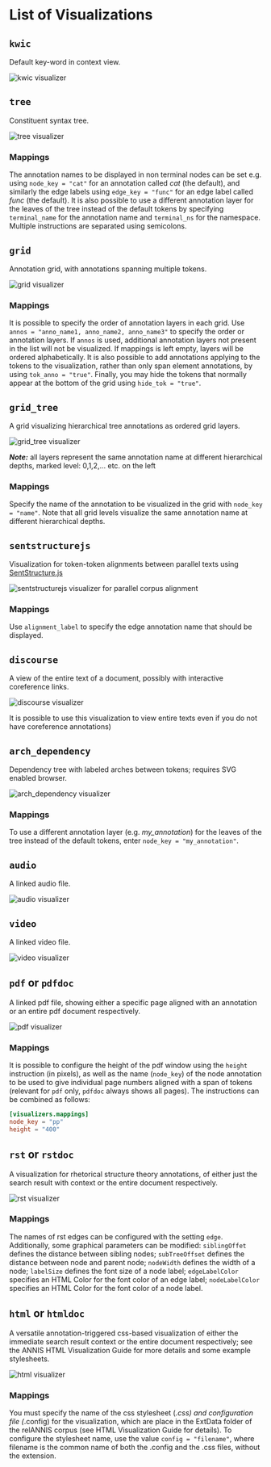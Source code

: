 # List of Visualizations

## `kwic` 

Default key-word in context view.

![kwic visualizer](vis-kwic.png)

## `tree` 

Constituent syntax tree.

![tree visualizer](vis-tree.png)

### Mappings

The annotation names to be displayed in non terminal nodes can
be set e.g. using `node_key = "cat"` for an annotation called *cat* (the default),
and similarly the edge labels using `edge_key = "func"` for an edge label
called *func* (the default). 
It is also possible to use a different annotation
layer for the leaves of the tree instead of the default tokens by
specifying `terminal_name` for the annotation name and `terminal_ns` for
the namespace. Multiple instructions are separated using semicolons.

## `grid` 

Annotation grid, with annotations spanning multiple tokens.

![grid visualizer](vis-grid.png)

### Mappings

It is possible to specify the order of annotation layers in each grid.
Use `annos = "anno_name1, anno_name2, anno_name3"` to specify the
order or annotation layers. If `annos` is used, additional annotation layers
not present in the list will not be visualized. If mappings is left empty,
layers will be ordered alphabetically. It is also possible to add
annotations applying to the tokens to the visualization, rather than only
span element annotations, by using `tok_anno = "true"`. Finally, you may
hide the tokens that normally appear at the bottom of the grid using
`hide_tok = "true"`.

## `grid_tree` 
    
A grid visualizing hierarchical tree annotations as ordered grid layers.

![grid_tree visualizer](vis-grid_tree.png)

***Note:***  all layers represent the same annotation name at different hierarchical depths, marked level: 0,1,2,... etc. on the left

### Mappings

Specify the name of the annotation to be visualized in the
grid with `node_key = "name"`. Note that all grid levels visualize the same
annotation name at different hierarchical depths.

## `sentstructurejs`

Visualization for token-token alignments between parallel
texts using [SentStructure.js](https://gitlab.cl.uzh.ch/sparcling/SentStructure.js)

![sentstructurejs visualizer for parallel corpus alignment](vis-sentstructurejs.png)

### Mappings

Use `alignment_label` to specify the edge annotation name that should be displayed.


## `discourse` 

A view of the entire text of a document, possibly with interactive coreference links.

![discourse visualizer](vis-discourse.png)

It is possible to use this visualization to view entire texts even if you do not have coreference annotations)

## `arch_dependency`

Dependency tree with labeled arches between tokens;
requires SVG enabled browser.

![arch_dependency visualizer](vis-arch_dependency.png)

### Mappings

To use a different annotation layer (e.g. *my_annotation*) for the leaves of the tree instead of the default tokens,
enter `node_key = "my_annotation"`.

## `audio`

A linked audio file.

![audio visualizer](vis-audio.png)

## `video`

A linked video file.

![video visualizer](vis-video.png)

## `pdf` or `pdfdoc`

A linked pdf file, showing either a specific page aligned
with an annotation or an entire pdf document respectively.

![pdf visualizer](vis-pdf.png)

### Mappings

It is possible to configure the height of the pdf window
using the `height` instruction (in pixels), as well as the name (`node_key`)
of the node annotation to be used to give individual page numbers
aligned with a span of tokens (relevant for `pdf` only, `pdfdoc` always
shows all pages). The instructions can be combined as follows:
```toml
[visualizers.mappings]
node_key = "pp"
height = "400"
```

## `rst` or `rstdoc`

A visualization for rhetorical structure theory annotations,
of either just the search result with context or the entire document
respectively.

![rst visualizer](vis-rst.png)

### Mappings

The names of rst edges can be configured with the setting
`edge`. Additionally, some graphical parameters can be modified:
`siblingOffet` defines the distance between sibling nodes; `subTreeOffset`
defines the distance between node and parent node; `nodeWidth` defines
the width of a node; `labelSize` defines the font size of a node label;
`edgeLabelColor` specifies an HTML Color for the font color of an edge
label; `nodeLabelColor` specifies an HTML Color for the font color of a
node label.

## `html` or `htmldoc` 

A versatile annotation-triggered css-based visualization
of either the immediate search result context or the entire document
respectively; see the ANNIS HTML Visualization Guide for more
details and some example stylesheets.

![html visualizer](vis-html.png)

### Mappings

You must specify the name of the css stylesheet (*.css)
and configuration file (*.config) for the visualization, which are place in
the ExtData folder of the relANNIS corpus (see HTML Visualization
Guide for details). To configure the stylesheet name, use the value
`config = "filename"`, where filename is the common name of both
the .config and the .css files, without the extension.